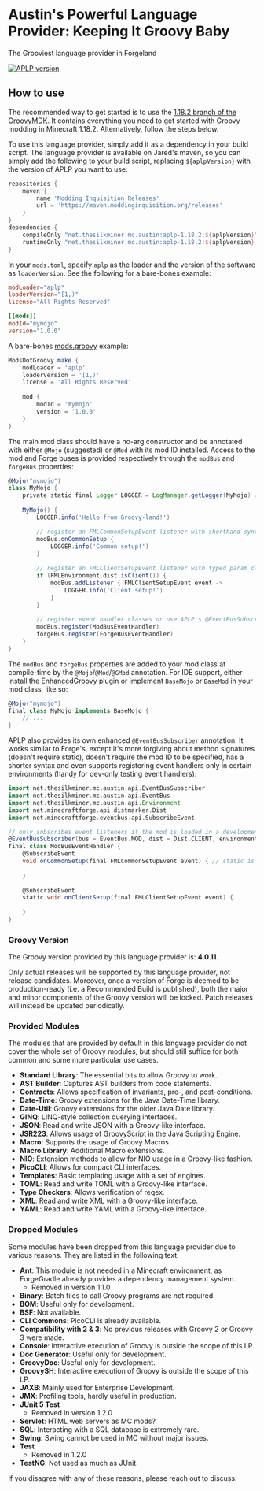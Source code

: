 # Austin's Powerful Language Provider: Keeping It Groovy Baby

The Grooviest language provider in Forgeland

[![APLP version](https://img.shields.io/badge/dynamic/xml?label=Latest%20APLP%20version&query=metadata//latest&url=https://maven.moddinginquisition.org/releases/net/thesilkminer/mc/austin/aplp-1.18.2/maven-metadata.xml)](https://maven.moddinginquisition.org/#/releases/net/thesilkminer/mc/austin/aplp-1.18.2)

## How to use
The recommended way to get started is to use the [1.18.2 branch of the GroovyMDK](https://github.com/GroovyMC/GroovyMDK/tree/1.18.2).
It contains everything you need to get started with Groovy modding in Minecraft 1.18.2. Alternatively, follow the steps below.

To use this language provider, simply add it as a dependency in your build script. The
language provider is available on Jared's maven, so you can simply add the following
to your build script, replacing `${aplpVersion}` with the version of APLP you want to use:
```groovy
repositories {
    maven {
        name 'Modding Inquisition Releases'
        url = 'https://maven.moddinginquisition.org/releases'
    }
}
dependencies {
    compileOnly "net.thesilkminer.mc.austin:aplp-1.18.2:${aplpVersion}"
    runtimeOnly "net.thesilkminer.mc.austin:aplp-1.18.2:${aplpVersion}:all"
}
```

In your `mods.toml`, specify `aplp` as the loader and the version of the software
as `loaderVersion`. See the following for a bare-bones example:

```toml
modLoader="aplp"
loaderVersion="[1,)"
license="All Rights Reserved"

[[mods]]
modId="mymojo"
version="1.0.0"
```

A bare-bones [mods.groovy](https://github.com/GroovyMC/ModsDotGroovy) example:
```groovy
ModsDotGroovy.make {
    modLoader = 'aplp'
    loaderVersion = '[1,)'
    license = 'All Rights Reserved'
  
    mod {
        modId = 'mymojo'
        version = '1.0.0'
    }
}
```

The main mod class should have a no-arg constructor and be annotated with either
`@Mojo` (suggested) or `@Mod` with its mod ID installed. Access to the mod and Forge
buses is provided respectively through the `modBus` and `forgeBus` properties:

```groovy
@Mojo("mymojo")
class MyMojo {
    private static final Logger LOGGER = LogManager.getLogger(MyMojo) // setup a logger
  
    MyMojo() {
        LOGGER.info('Hello from Groovy-land!')

        // register an FMLCommonSetupEvent listener with shorthand syntax
        modBus.onCommonSetup {
            LOGGER.info('Common setup!')
        }
      
        // register an FMLClientSetupEvent listener with typed param closure syntax
        if (FMLEnvironment.dist.isClient()) {
            modBus.addListener { FMLClientSetupEvent event ->
                LOGGER.info('Client setup!')
            }
        }
      
        // register event handler classes or use APLP's @EventBusSubscriber
        modBus.register(ModBusEventHandler)
        forgeBus.register(ForgeBusEventHandler)
    }
}
```

The `modBus` and `forgeBus` properties are added to your mod class at compile-time by the `@Mojo`/`@Mod`/`@GMod` annotation.
For IDE support, either install the [EnhancedGroovy](https://plugins.jetbrains.com/plugin/19844-enhancedgroovy) plugin
or implement `BaseMojo` or `BaseMod` in your mod class, like so:

```groovy
@Mojo("mymojo")
final class MyMojo implements BaseMojo {
    // ...
}
```

APLP also provides its own enhanced `@EventBusSubscriber` annotation. It works similar to Forge's, except it's more
forgiving about method signatures (doesn't require static), doesn't require the mod ID to be specified, has a shorter
syntax and even supports registering event handlers only in certain environments (handy for dev-only testing event
handlers):

```groovy
import net.thesilkminer.mc.austin.api.EventBusSubscriber
import net.thesilkminer.mc.austin.api.EventBus
import net.thesilkminer.mc.austin.api.Environment
import net.minecraftforge.api.distmarker.Dist
import net.minecraftforge.eventbus.api.SubscribeEvent

// only subscribes event listeners if the mod is loaded in a development environment
@EventBusSubscriber(bus = EventBus.MOD, dist = Dist.CLIENT, environment = Environment.DEV) // mod ID is optional
final class ModBusEventHandler {
    @SubscribeEvent
    void onCommonSetup(final FMLCommonSetupEvent event) { // static is preferred, but not required
      
    }
  
    @SubscribeEvent
    static void onClientSetup(final FMLClientSetupEvent event) {
        
    }
}
```

### Groovy Version

The Groovy version provided by this language provider is: **4.0.11**.

Only actual releases will be supported by this language provider, not release candidates.
Moreover, once a version of Forge is deemed to be production-ready (i.e. a Recommended
Build is published), both the major and minor components of the Groovy version will be
locked. Patch releases will instead be updated periodically.

### Provided Modules

The modules that are provided by default in this language provider do not cover the
whole set of Groovy modules, but should still suffice for both common and some more
particular use cases.

- **Standard Library**: The essential bits to allow Groovy to work.
- **AST Builder**: Captures AST builders from code statements.
- **Contracts**: Allows specification of invariants, pre-, and post-conditions.
- **Date-Time**: Groovy extensions for the Java Date-Time library.
- **Date-Util**: Groovy extensions for the older Java Date library.
- **GINQ**: LINQ-style collection querying interfaces.
- **JSON**: Read and write JSON with a Groovy-like interface.
- **JSR223**: Allows usage of GroovyScript in the Java Scripting Engine.
- **Macro**: Supports the usage of Groovy Macros.
- **Macro Library**: Additional Macro extensions.
- **NIO**: Extension methods to allow for NIO usage in a Groovy-like fashion.
- **PicoCLI**: Allows for compact CLI interfaces.
- **Templates**: Basic templating usage with a set of engines.
- **TOML**: Read and write TOML with a Groovy-like interface.
- **Type Checkers**: Allows verification of regex.
- **XML**: Read and write XML with a Groovy-like interface.
- **YAML**: Read and write YAML with a Groovy-like interface.

### Dropped Modules

Some modules have been dropped from this language provider due to various reasons. They
are listed in the following text.

- **Ant**: This module is not needed in a Minecraft environment, as ForgeGradle already
  provides a dependency management system.
  - Removed in version 1.1.0
- **Binary**: Batch files to call Groovy programs are not required.
- **BOM**: Useful only for development.
- **BSF**: Not available.
- **CLI Commons**: PicoCLI is already available.
- **Compatibility with 2 & 3**: No previous releases with Groovy 2 or Groovy 3 were made.
- **Console**: Interactive execution of Groovy is outside the scope of this LP.
- **Doc Generator**: Useful only for development.
- **GroovyDoc**: Useful only for development.
- **GroovySH**: Interactive execution of Groovy is outside the scope of this LP.
- **JAXB**: Mainly used for Enterprise Development.
- **JMX**: Profiling tools, hardly useful in production.
- **JUnit 5 Test**
  - Removed in version 1.2.0
- **Servlet**: HTML web servers as MC mods?
- **SQL**: Interacting with a SQL database is extremely rare.
- **Swing**: Swing cannot be used in MC without major issues.
- **Test**
  - Removed in 1.2.0 
- **TestNG**: Not used as much as JUnit.

If you disagree with any of these reasons, please reach out to discuss.

